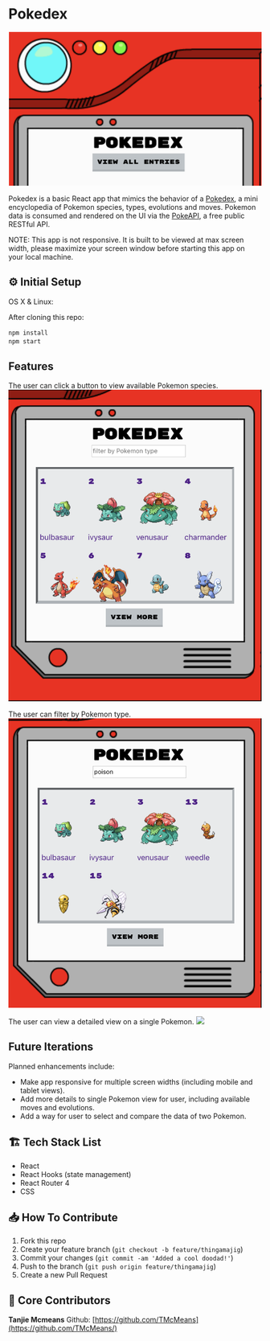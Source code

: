 # Pokedex

![](/src/assets/banner.png)

Pokedex is a basic React app that mimics the behavior of a [Pokedex](https://www.pokemon.com/us/pokedex/), a mini encyclopedia of Pokemon species, types, evolutions and moves. Pokemon data is consumed and rendered on the UI via the [PokeAPI](https://pokeapi.co/), a free public RESTful API.

NOTE: This app is not responsive. It is built to be viewed at max screen width, please maximize your screen window before starting this app on your local machine.

## ⚙️ Initial Setup

OS X & Linux:

After cloning this repo:

```sh
npm install
npm start
```

## Features

The user can click a button to view available Pokemon species.
![](/src/assets/viewpokemon.png)

The user can filter by Pokemon type.
![](/src/assets/filterpokemon.png)

The user can view a detailed view on a single Pokemon.
![](/assets/singlepokemonview.png)

## Future Iterations

Planned enhancements include:

- Make app responsive for multiple screen widths (including mobile and tablet views).
- Add more details to single Pokemon view for user, including available moves and evolutions.
- Add a way for user to select and compare the data of two Pokemon.

## 🏗 Tech Stack List

- React
- React Hooks (state management)
- React Router 4
- CSS

## 📥 How To Contribute

1. Fork this repo
2. Create your feature branch (`git checkout -b feature/thingamajig`)
3. Commit your changes (`git commit -am 'Added a cool doodad!'`)
4. Push to the branch (`git push origin feature/thingamajig`)
5. Create a new Pull Request

## 🚀 Core Contributors

**Tanjie Mcmeans**
Github: [https://github.com/TMcMeans](https://github.com/TMcMeans/)
